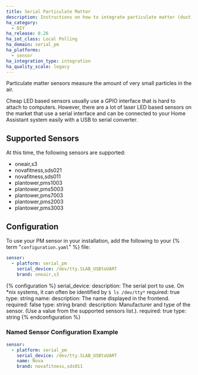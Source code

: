 ```yaml
---
title: Serial Particulate Matter
description: Instructions on how to integrate particulate matter (dust) sensors with Home Assistant.
ha_category:
  - DIY
ha_release: 0.26
ha_iot_class: Local Polling
ha_domain: serial_pm
ha_platforms:
  - sensor
ha_integration_type: integration
ha_quality_scale: legacy
---
```


Particulate matter sensors measure the amount of very small particles in the air.

Cheap LED based sensors usually use a GPIO interface that is hard to attach to computers. However, there are a lot of laser LED based sensors on the market that use a serial interface and can be connected to your Home Assistant system easily with a USB to serial converter.

## Supported Sensors

At this time, the following sensors are supported:

- oneair,s3
- novafitness,sds021
- novafitness,sds011
- plantower,pms1003
- plantower,pms5003
- plantower,pms7003
- plantower,pms2003
- plantower,pms3003

## Configuration

To use your PM sensor in your installation, add the following to your {% term "`configuration.yaml`" %} file:

```yaml
sensor:
  - platform: serial_pm
    serial_device: /dev/tty.SLAB_USBtoUART
    brand: oneair,s3
```

{% configuration %}
serial_device:
  description: The serial port to use. On *nix systems, it can often be identified by `$ ls /dev/tty*`
  required: true
  type: string
name:
  description: The name displayed in the frontend.
  required: false
  type: string
brand:
  description: Manufacturer and type of the sensor. (Use a value from the supported sensors list.).
  required: true
  type: string
{% endconfiguration %}

### Named Sensor Configuration Example

```yaml
sensor:
  - platform: serial_pm
    serial_device: /dev/tty.SLAB_USBtoUART
    name: Nova
    brand: novafitness,sds011
```

